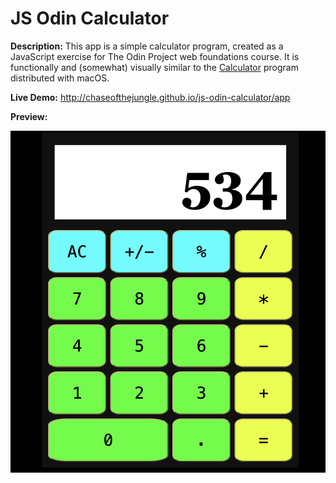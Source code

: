 # JS Odin Calculator

**Description:** This app is a simple calculator program, created as a JavaScript exercise for The Odin Project web foundations course. It is functionally and (somewhat) visually similar to the [Calculator](https://support.apple.com/guide/calculator/welcome/mac) program distributed with macOS.

**Live Demo:** http://chaseofthejungle.github.io/js-odin-calculator/app  
  
**Preview:**  
  
![JS Calculator Screenshot](https://github.com/chaseofthejungle/js-odin-calculator/blob/main/odincalcdemo.png "JS Calculator Screenshot")
